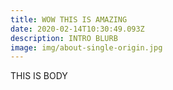 ```yaml
---
title: WOW THIS IS AMAZING
date: 2020-02-14T10:30:49.093Z
description: INTRO BLURB
image: img/about-single-origin.jpg
---
```

THIS IS BODY
